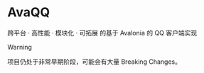 # AvaQQ
跨平台 · 高性能 · 模块化 · 可拓展 的基于 Avalonia 的 QQ 客户端实现

> [!WARNING]
> 项目仍处于非常早期阶段，可能会有大量 Breaking Changes。
